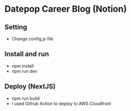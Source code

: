# Datepop Career Blog (Notion)

## Setting
 - Change config.js file

## Install and run
 - npm install
 - npm run dev


## Deploy (NextJS)
 - npm run build
 - I used Github Action to deploy to AWS Cloudfront
 